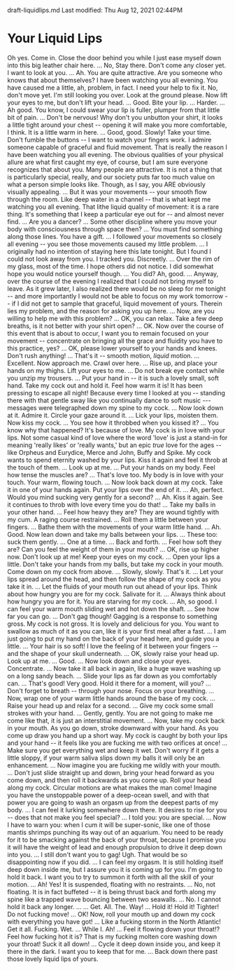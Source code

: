 draft-liquidlips.md
Last modified: Thu Aug 12, 2021  02:44PM

# Your Liquid Lips


Oh yes. Come in. Close the door behind you while I just ease myself down into this big leather chair here. ... No, Stay there. Don't come any closer yet. I want to look at you. ...  Ah. You are quite attractive. Are you someone who knows that about themselves? I have been watching you all evening. You have caused me a little, ah, problem, in fact. I need your help to fix it. No, don't move yet. I'm still looking you over. Look at the ground please. Now lift your eyes to me, but don't lift your head. ... Good. Bite your lip. ... Harder. ... Ah good. You know, I could swear your lip is fuller, plumper from that little bit of pain. ... Don't be nervous! Why don't you unbutton your shirt, it looks a little tight around your chest -- opening it will make you more comfortable, I think. It is a little warm in here. ... Good, good. Slowly! Take your time. Don't fumble the buttons -- I want to watch your fingers work. I admire someone capable of graceful and fluid movement. That is really the reason I have been watching you all evening. The obvious qualities of your physical allure are what first caught my eye, of course, but I am sure everyone recognizes that about you. Many people are attractive. It is not a thing that is particularly special, really, and our society puts far too much value on what a person simple looks like. Though, as I say, you ARE obviously visually appealing. ... But it was your movements -- your smooth flow through the room. Like deep water in a channel -- that is what kept me watching you all evening. That lithe liquid quality of movement: it is a rare thing. It's something that I keep a particular eye out for -- and almost never find. ... Are you a dancer? ... Some other discipline where you move your body with consciousness through space then? ... You must find something along those lines. You have a gift. ... I followed your movements so closely all evening -- you see those movements caused my little problem. ... I originally had no intention of staying here this late tonight. But I found I could not look away from you. I tracked you. Discreetly. ... Over the rim of my glass, most of the time. I hope others did not notice. I did somewhat hope you would notice yourself though. ... You did? Ah, good. ... Anyway, over the course of the evening I realized that I could not bring myself to leave. As it grew later, I also realized there would be no sleep for me tonight -- and more importantly I would not be able to focus on my work tomorrow -- if I did not get to sample that graceful, liquid movement of yours. Therein lies my problem, and the reason for asking you up here. ... Now, are you willing to help me with this problem? ... OK, you can relax. Take a few deep breaths, is it not better with your shirt open? ... OK. Now over the course of this event that is about to occur, I want you to remain focused on your movement -- concentrate on bringing all the grace and fluidity you have to this practice, yes? ... OK, please lower yourself to your hands and knees. Don't rush anything! ... That's it -- smooth motion, *liquid* motion. ... Excellent. Now approach me. Crawl over here. ... Rise up, and place your hands on my thighs. Lift your eyes to me. ... Do not break eye contact while you unzip my trousers. ... Put your hand in -- it is such a lovely small, soft hand. Take my cock out and hold it. Feel how warm it is! It has been pressing to escape all night! Because every time I looked at you -- standing there with that gentle sway like you continually dance to soft music --- messages were telegraphed down my spine to my cock. ... Now look down at it. Admire it. Circle your gaze around it. ... Lick your lips, moisten them. Now kiss my cock. ... You see how it throbbed when you kissed it? ... You know why that happened? It's because of love. My cock is in love with your lips. Not some casual kind of love where the word 'love' is just a stand-in for meaning 'really likes' or 'really wants,' but an epic *true* love for the ages -- like Orpheus and Eurydice, Merce and John, Buffy and Spike. My cock wants to spend eternity washed by your lips. Kiss it again and feel it throb at the touch of them. ... Look up at me. ... Put your hands on my body. Feel how tense the muscles are? ... That's love too. My body is in love with your touch. Your warm, flowing touch. ... Now look back down at my cock. Take it in one of your hands again. Put your lips over the end of it. ... Ah, perfect. Would you mind sucking very gently for a second? ... Ah. Kiss it again. See it continues to throb with love every time you do that! ... Take my balls in your other hand. ... Feel how heavy they are? They are wound tightly with my cum. A raging course restrained. ... Roll them a little between your fingers. ... Bathe them with the movements of your warm little hand. ... Ah. Good. Now lean down and take my balls between your lips. ... These too: suck them gently. ... One at a time. ... Back and forth. ... Feel how soft they are? Can you feel the weight of them in your mouth? ... OK, rise up higher now. Don't look up at me! Keep your eyes on my cock. ... Open your lips a little. Don't take your hands from my balls, but take my cock in your mouth. Come down on my cock from above. ... Slowly, slowly. That's it. ... Let your lips spread around the head, and then follow the shape of my cock as you take it in. ... Let the fluids of your mouth run out ahead of your lips. Think about how hungry you are for my cock. Salivate for it. ... Always think about how hungry you are for it. You are starving for my cock. ... Ah, so good. I can feel your warm mouth sliding wet and hot down the shaft. ... See how far you can go. ... Don't gag though! Gagging is a response to something gross. My cock is not gross. It is lovely and delicious for you. You want to swallow as much of it as you can, like it is your first meal after a fast. ... I am just going to put my hand on the back of your head here, and guide you a little. ... Your hair is so soft! I love the feeling of it between your fingers -- and the shape of your skull underneath. ... OK, slowly raise your head up. Look up at me. ... Good. ... Now look down and close your eyes. Concentrate. ... Now take it all back in again, like a huge wave washing up on a long sandy beach. ... Slide your lips as far down as you comfortably can. ... That's good! Very good. Hold it there for a moment, will you? ... Don't forget to breath -- through your nose. Focus on your breathing. ...  Now, wrap one of your warm little hands around the base of my cock. ... Raise your head up and relax for a second. ... Give my cock some small strokes with your hand. ... Gently, gently. You are not going to make me come like that, it is just an interstitial movement. ... Now, take my cock back in your mouth. As you go down, stroke downward with your hand. As you come up draw you hand up a short way. My cock is caught by both your lips and your hand -- it feels like you are fucking me with two orifices at once! ... Make sure you get everything wet and keep it wet. Don't worry if it gets a little sloppy, if your warm saliva slips down my balls it will only be an enhancement. ...  Now imagine you are fucking me wildly with your mouth. ... Don't just slide straight up and down, bring your head forward as you come down, and then roll it backwards as you come up. Roll your head along my cock. Circular motions are what makes the man come! Imagine you have the unstoppable power of a deep-ocean swell, and with that power you are going to wash an orgasm up from the deepest parts of my body. ... I can feel it lurking somewhere down there. It desires to rise for you -- does that not make you feel special? ... I told you: you are special. ... Now I have to warn you: when I cum it will be super-sonic, like one of those mantis shrimps punching its way out of an aquarium. You need to be ready for it to be smacking against the back of your throat, because I promise you it will have the weight of lead and enough propulsion to drive it deep down into you. ... I still don't want you to gag! Ugh. That would be so disappointing now if you did. ...  I can feel my orgasm. It is still holding itself deep down inside me, but I assure you it is coming up for you. I'm going to hold it back. I want you to try to summon it forth with all the skill of your motion. ... Ah! Yes! It is suspended, floating with no restraints. ... No, not floating. It is in fact buffeted -- it is being thrust back and forth along my spine like a trapped wave bouncing between two seawalls. ... No. I cannot hold it back any longer. ... ... Get. All. The. Way! ... Hold it! Hold it! Tighter! Do not fucking move! ... OK! Now, roll your mouth up and down my cock with everything you have got! ... Like a fucking storm in the North Atlantic! Get it all. Fucking. Wet. ... While I. Ah! ... Feel it flowing down your throat!? Feel how fucking hot it is? That is my fucking molten core washing down your throat! Suck it all down! ... Cycle it deep down inside you, and keep it there in the dark. I want you to keep that for me. ... Back down there past those lovely liquid lips of yours.
 
 





